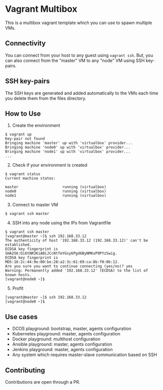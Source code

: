 # Vagrant Multibox

This is a multibox vagrant template which you can use to spawn multiple VMs.

## Connectivity

You can connect from your host to any guest using `vagrant ssh`. But, you can also connect
from the "master" VM to any "node" VM using SSH key-pairs.

## SSH key-pairs

The SSH keys are generated and added automatically to the VMs each time you delete them from
the files directory.

## How to Use

1. Create the environment
```
$ vagrant up
Key-pair not found
Bringing machine 'master' up with 'virtualbox' provider...
Bringing machine 'node0' up with 'virtualbox' provider...
Bringing machine 'node1' up with 'virtualbox' provider...
...
```

2. Check if your environment is created
```
$ vagrant status
Current machine states:

master                    running (virtualbox)
node0                     running (virtualbox)
node1                     running (virtualbox)
```

3. Connect to master VM

```
$ vagrant ssh master
```

4. SSH into any node using the IPs from Vagrantfile

```
$ vagrant ssh master
[vagrant@master ~]$ ssh 192.168.33.12
The authenticity of host '192.168.33.12 (192.168.33.12)' can't be established.
ECDSA key fingerprint is SHA256:Di6tNR3KiABiJCcNtfeYGsy6Pgd6ByNMKxP9PYzSwig.
ECDSA key fingerprint is MD5:16:2c:44:9e:00:be:28:a2:3c:61:69:ca:8b:f0:0b:12.
Are you sure you want to continue connecting (yes/no)? yes
Warning: Permanently added '192.168.33.12' (ECDSA) to the list of known hosts.
[vagrant@node0 ~]$
```

5. Profit
```
[vagrant@master ~]$ ssh 192.168.33.12
[vagrant@node0 ~]$
```



## Use cases
- DCOS playground: bootstrap, master, agents configuration
- Kubernetes playground: master, agents configuration
- Docker playground: multihost configuration
- Ansible playground: master, agents configuration
- Jenkins playground: master, agents configuration
- Any system which requires master-slave communication based on SSH

## Contributing
Contributions are open through a PR.
